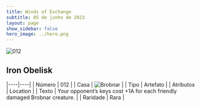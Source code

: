 ```yaml
---
title: Winds of Exchange
subtitle: 05 de junho de 2023
layout: page
show_sidebar: false
hero_image: ../hero.png
---
```


![012](https://mastervault-storage-prod.s3.amazonaws.com/media/card_front/en/600_012_359424a6995c_en.png)


## Iron Obelisk

|----|----|
| Número | 012 |
| Casa | ![Brobnar](https://archonarcana.com/images/thumb/e/e0/Brobnar.png/22px-Brobnar.png "Brobnar") |
| Tipo | Artefato |
| Atributos | Location |
| Texto | Your opponent’s keys cost +1A for each friendly damaged Brobnar creature. |
| Raridade | Rara |
